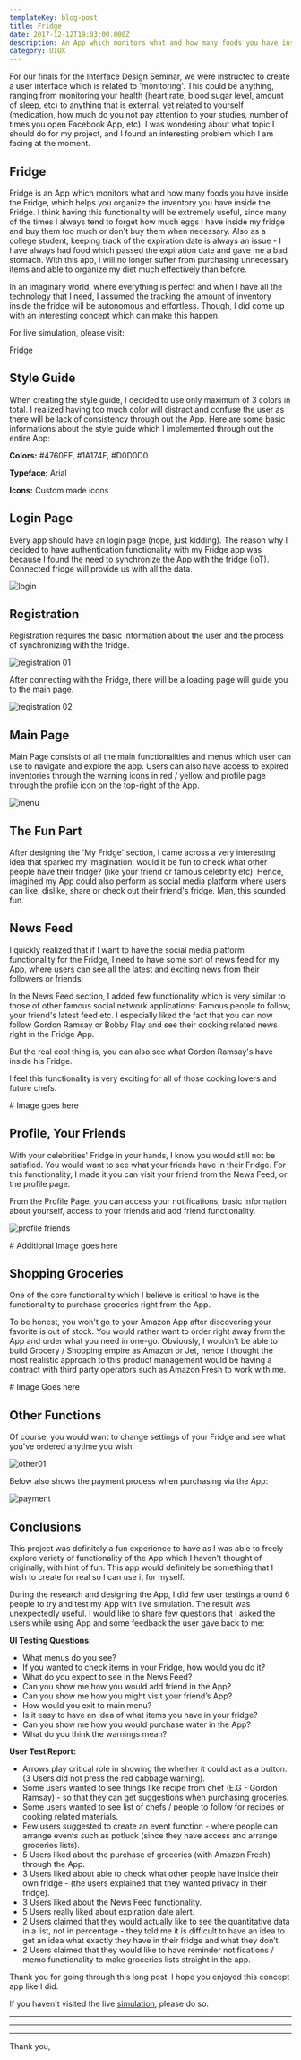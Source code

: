 ```yaml
---
templateKey: blog-post
title: Fridge
date: 2017-12-12T19:03:00.000Z
description: An App which monitors what and how many foods you have inside the Fridge.
category: UIUX
---
```

For our finals for the Interface Design Seminar, we were instructed to create a user interface which is related to 'monitoring'. This could be anything, ranging from monitoring your health (heart rate, blood sugar level, amount of sleep, etc) to anything that is external, yet related to yourself (medication, how much do you not pay attention to your studies, number of times you open Facebook App, etc). I was wondering about what topic I should do for my project, and I found an interesting problem which I am facing at the moment.

## Fridge

Fridge is an App which monitors what and how many foods you have inside the Fridge, which helps you organize the inventory you have inside the Fridge. I think having this functionality will be extremely useful, since many of the times I always tend to forget how much eggs I have inside my fridge and buy them too much or don't buy them when necessary. Also as a college student, keeping track of the expiration date is always an issue - I have always had food which passed the expiration date and gave me a bad stomach. With this app, I will no longer suffer from purchasing unnecessary items and able to organize my diet much effectively than before.

In an imaginary world, where everything is perfect and when I have all the technology that I need, I assumed the tracking the amount of inventory inside the fridge will be autonomous and effortless. Though, I did come up with an interesting concept which can make this happen.



For live simulation, please visit:

[Fridge](https://invis.io/MJEX7MYCA)



## Style Guide

When creating the style guide, I decided to use only maximum of 3 colors in total. I realized having too much color will distract and confuse the user as there will be lack of consistency through out the App. Here are some basic informations about the style guide which I implemented through out the entire App:

**Colors:** #4760FF, #1A174F, #D0D0D0

**Typeface:** Arial

**Icons:** Custom made icons

## Login Page

Every app should have an login page (nope, just kidding). The reason why I decided to have authentication functionality with my Fridge app was because I found the need to synchronize the App with the fridge (IoT). Connected fridge will provide us with all the data.

![login](/img/asset-4-2x.png "login")

## Registration

Registration requires the basic information about the user and the process of synchronizing with the fridge.

![registration 01](/img/screen-shot-2019-02-25-at-1.07.02-pm.png "registration 01")

After connecting with the Fridge, there will be a loading page will guide you to the main page.

![registration 02](/img/screen-shot-2019-02-25-at-1.08.38-pm.png "registration 02")

## Main Page

Main Page consists of all the main functionalities and menus which user can use to navigate and explore the app. Users can also have access to expired inventories through the warning icons in red / yellow and profile page through the profile icon on the top-right of the App.

![menu](/img/asset-1-2x.png "menu")

## The Fun Part

After designing the 'My Fridge' section, I came across a very interesting idea that sparked my imagination: would it be fun to check what other people have their fridge? (like your friend or famous celebrity etc). Hence, imagined my App could also perform as social media platform where users can like, dislike, share or check out their friend's fridge. Man, this sounded fun.



## News Feed

I quickly realized that if I want to have the social media platform functionality for the Fridge, I need to have some sort of news feed for my App, where users can see all the latest and exciting news from their followers or friends:

In the News Feed section, I added few functionality which is very similar to those of other famous social network applications: Famous people to follow, your friend's latest feed etc. I especially liked the fact that you can now follow Gordon Ramsay or Bobby Flay and see their cooking related news right in the Fridge App.

But the real cool thing is, you can also see what Gordon Ramsay's have inside his Fridge.

I feel this functionality is very exciting for all of those cooking lovers and future chefs.

\# Image goes here

## Profile, Your Friends

With your celebrities' Fridge in your hands, I know you would still not be satisfied. You would want to see what your friends have in their Fridge. For this functionality, I made it you can visit your friend from the News Feed, or the profile page.

From the Profile Page, you can access your notifications, basic information about yourself, access to your friends and add friend functionality.

![profile friends](/img/screen-shot-2019-02-25-at-1.12.11-pm.png "profile friends")

\# Additional Image goes here

## Shopping Groceries

One of the core functionality which I believe is critical to have is the functionality to purchase groceries right from the App.

To be honest, you won't go to your Amazon App after discovering your favorite is out of stock. You would rather want to order right away from the App and order what you need in one-go. Obviously, I wouldn't be able to build Grocery / Shopping empire as Amazon or Jet, hence I thought the most realistic approach to this product management would be having a contract with third party operators such as Amazon Fresh to work with me.

\# Image Goes here

## Other Functions

Of course, you would want to change settings of your Fridge and see what you've ordered anytime you wish.

![other01](/img/screen-shot-2019-02-25-at-1.14.01-pm.png "other01")

Below also shows the payment process when purchasing via the App:

![payment](/img/screen-shot-2019-02-25-at-1.14.54-pm.png "payment")

## Conclusions

This project was definitely a fun experience to have as I was able to freely explore variety of functionality of the App which I haven't thought of originally, with hint of fun. This app would definitely be something that I wish to create for real so I can use it for myself. 

During the research and designing the App, I did few user testings around 6 people to try and test my App with live simulation. The result was unexpectedly useful. I would like to share few questions that I asked the users while using App and some feedback the user gave back to me:

**UI Testing Questions:**

* What menus do you see?
* If you wanted to check items in your Fridge, how would you do it?
* What do you expect to see in the News Feed?
* Can you show me how you would add friend in the App?
* Can you show me how you might visit your friend’s App?
* How would you exit to main menu?
* Is it easy to have an idea of what items you have in your fridge?
* Can you show me how you would purchase water in the App?
* What do you think the warnings mean?


**User Test Report:**

* Arrows play critical role in showing the whether it could act as a button. (3 Users did not press the red cabbage warning).
* Some users wanted to see things like recipe from chef (E.G - Gordon Ramsay) - so that they can get suggestions when purchasing groceries.
* Some users wanted to see list of chefs / people to follow for recipes or cooking related materials.
* Few users suggested to create an event function - where people can arrange events such as potluck (since they have access and arrange groceries lists).
* 5 Users liked about the purchase of groceries (with Amazon Fresh) through the App.
* 3 Users liked about able to check what other people have inside their own fridge - (the users explained that they wanted privacy in their fridge).
* 3 Users liked about the News Feed functionality.
* 5 Users really liked about expiration date alert.
* 2 Users claimed that they would actually like to see the quantitative data in a list, not in percentage - they told me it is difficult to have an idea to get an idea what exactly they have in their fridge and what they don’t.
* 2 Users claimed that they would like to have reminder notifications / memo functionality to make groceries lists straight in the app.





Thank you for going through this long post. I hope you enjoyed this concept app like I did. 

If you haven't visited the live [simulation](https://invis.io/MJEX7MYCA), please do so.

****

 ****

****

Thank you,
